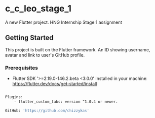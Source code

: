 # c_c_leo_stage_1

A new Flutter project.
HNG Internship Stage 1 assignment

## Getting Started

This project is built on the Flutter framework.
An ID showing username, avatar and link to user's GitHub profile.

### Prerequisites
- Flutter SDK '>=2.19.0-146.2.beta <3.0.0' installed in your machine: https://flutter.dev/docs/get-started/install


```sh

Plugins:
    - flutter_custom_tabs: version ^1.0.4 or newer.

GitHub: 'https://github.com/chizzykas'

